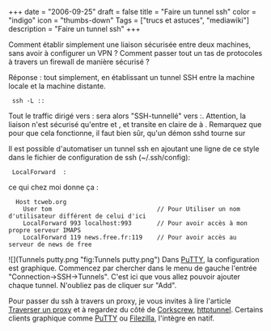 +++
date = "2006-09-25"
draft = false
title = "Faire un tunnel ssh"
color = "indigo"
icon = "thumbs-down"
Tags = ["trucs et astuces", "mediawiki"]
description = "Faire un tunnel ssh"
+++

Comment établir simplement une liaison sécurisée entre deux machines,
sans avoir à configurer un VPN ? Comment passer tout un tas de
protocoles à travers un firewall de manière sécurisé ?

Réponse : tout simplement, en établissant un tunnel SSH entre la machine
locale et la machine distante.

` ssh -L `<port local>`:`<machine cible>`:`<port cible>` `<machine distante>

Tout le traffic dirigé vers <machine locale>:<port local> sera alors
"SSH-tunnellé" vers <machine cible>:<port cible>. Attention, la liaison
n'est sécurisé qu'entre <machine locale> et <machine distante>, et
transite en claire de <machine distante> à <machine cible>. Remarquez
que pour que cela fonctionne, il faut bien sûr, qu'un démon sshd tourne
sur <machine distante>

Il est possible d'automatiser un tunnel ssh en ajoutant une ligne de ce
style dans le fichier de configuration de ssh (\~/.ssh/config):

` LocalForward `<port local>` `<machine cible>`:`<port cible>

ce qui chez moi donne ça :

      Host tcweb.org
        User tom                             // Pour Utiliser un nom d'utilisateur différent de celui d'ici
        LocalForward 993 localhost:993       // Pour avoir accès à mon propre serveur IMAPS
        LocalForward 119 news.free.fr:119    // Pour avoir accès au serveur de news de free

![](Tunnels putty.png "fig:Tunnels putty.png") Dans
[PuTTY](/wiki/putty), la configuration est graphique. Commencez par
chercher dans le menu de gauche l'entrée "Connection-\>SSH-\>Tunnels".
C'est ici que vous allez pouvoir ajouter chaque tunnel. N'oubliez pas de
cliquer sur "Add".

Pour passer du ssh à travers un proxy, je vous invites à lire l'article
[Traverser un proxy](/wiki/traverser-un-proxy) et à regardez du
côté de [Corkscrew](/wiki/corkscrew),
[httptunnel](httptunnel "wikilink"). Certains clients graphique comme
[PuTTY](/wiki/putty) ou [Filezilla](/wiki/filezilla),
l'intègre en natif.
